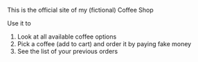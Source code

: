 This is the official site of my (fictional) Coffee Shop

Use it to
1. Look at all available coffee options
2. Pick a coffee (add to cart) and order it by paying fake money
3. See the list of your previous orders
